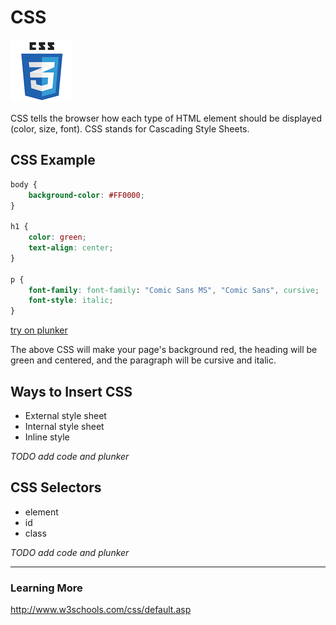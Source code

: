 # CSS

![CSS3 Logo](images/css3logo.png)

CSS tells the browser how each type of HTML element should be displayed (color, size, font).  CSS stands for Cascading Style Sheets.



## CSS Example

```css
body {
    background-color: #FF0000;
}

h1 {
    color: green;
    text-align: center;
}

p {
    font-family: font-family: "Comic Sans MS", "Comic Sans", cursive;
    font-style: italic;
}
```


[try on plunker](http://plnkr.co/edit/0mIhNvQ8fGF0VWvpgnNo?p=preview)


The above CSS will make your page's background red, the heading will be green and centered, and the paragraph will be cursive and italic.




## Ways to Insert CSS
* External style sheet
* Internal style sheet
* Inline style

*TODO add code and plunker*
 

## CSS Selectors
* element
* id
* class

*TODO add code and plunker*




---


### Learning More

http://www.w3schools.com/css/default.asp